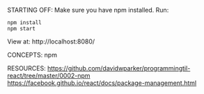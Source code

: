STARTING OFF:
Make sure you have npm installed.
Run:
```
npm install
npm start
```

View at: http://localhost:8080/

CONCEPTS:
npm

RESOURCES:
https://github.com/davidwparker/programmingtil-react/tree/master/0002-npm
https://facebook.github.io/react/docs/package-management.html
